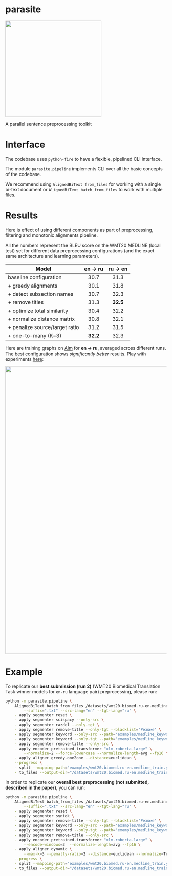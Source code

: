 # parasite
<img src="parasite.svg" width="300"> 

A parallel sentence preprocessing toolkit

# Interface
The codebase uses `python-fire` to have a flexible, pipelined CLI interface.

The module `parasite.pipeline` implements CLI over all the basic concepts of the codebase.

We recommend using `AlignedBiText from_files` for working with a single bi-text document or `AlignedBiText batch_from_files` to work with multiple files.

# Results
Here is effect of using different components as part of preprocessing, filtering and monotonic alignments pipeline.

All the numbers represent the BLEU score on the WMT20 MEDLINE (local test) set for different data preprocessing configurations (and the exact same architecture and learning parameters).

| **Model**                       | **en → ru** | **ru → en** |
|---------------------------------|:-----------:|:-----------:|
| baseline configuration          | 30.7        | 31.3        |
| \+ greedy alignments            | 30.1        | 31.8        |
| \+ detect subsection names      | 30.7        | 32.3        |
| \+ remove titles                | 31.3        | **32.5**    |
| \+ optimize total similarity    | 30.4        | 32.2        |
| \+ normalize distance matrix    | 30.8        | 32.1        |
| \+ penalize source/target ratio | 31.2        | 31.5        |
| \+ one-to-many (K=3)            | **32.2**    | 32.3        |

Here are training graphs on [Aim](https://github.com/aimhubio/aim) for **en → ru**, averaged across different runs. The best configuration shows *significantly better* results. Play with experiments [here](http://play.aimstack.io:43900/):

<img src="graphs.png" width="900"> 


# Example

To replicate our **best submission (run 2)** (WMT20 Biomedical Translation Task winner models for `en-ru` language pair) preprocessing, please run:

```sh
python -m parasite.pipeline \
    AlignedBiText batch_from_files /datasets/wmt20.biomed.ru-en.medline_train/raw_files/*_en.txt \
        --suffix=".txt" --src-lang="en" --tgt-lang="ru" \
    - apply segmenter reset \
    - apply segmenter scispacy --only-src \
    - apply segmenter razdel --only-tgt \
    - apply segmenter remove-title --only-tgt --blacklist='Резюме' \
    - apply segmenter keyword --only-src --path='examples/medline_keywords/eng_few.txt' \
    - apply segmenter keyword --only-tgt --path='examples/medline_keywords/rus_few.txt' \
    - apply segmenter remove-title --only-src \
    - apply encoder pretrained-transformer "xlm-roberta-large" \
        --normalize=2 --force-lowercase --normalize-length=avg --fp16 \
    - apply aligner greedy-one2one --distance=euclidean \
    --progress \
    - split --mapping-path="examples/wmt20.biomed.ru-en.medline_train.yerevann.splits.txt" \
    - to_files --output-dir="/datasets/wmt20.biomed.ru-en.medline_train/preprocessed_files"
```

In order to replicate our **overall best preprocessing (not submitted, described in the paper)**, you can run:
```sh
python -m parasite.pipeline \
    AlignedBiText batch_from_files /datasets/wmt20.biomed.ru-en.medline_train/raw_files/*_en.txt \
        --suffix=".txt" --src-lang="en" --tgt-lang="ru" \
    - apply segmenter reset \
    - apply segmenter syntok \
    - apply segmenter remove-title --only-tgt --blacklist='Резюме' \
    - apply segmenter keyword --only-src --path='examples/medline_keywords/eng.txt' \
    - apply segmenter keyword --only-tgt --path='examples/medline_keywords/rus.txt' \
    - apply segmenter remove-title --only-src \
    - apply encoder pretrained-transformer "xlm-roberta-large" \
        --encode-windows=3  --normalize-length=avg --fp16 \
    - apply aligner dynamic \
        --max-k=3 --penalty-ratio=2 --distance=euclidean --normalize=True \
    --progress \
    - split --mapping-path="examples/wmt20.biomed.ru-en.medline_train.yerevann.splits.txt" \
    - to_files --output-dir="/datasets/wmt20.biomed.ru-en.medline_train/preprocessed_files"

```

